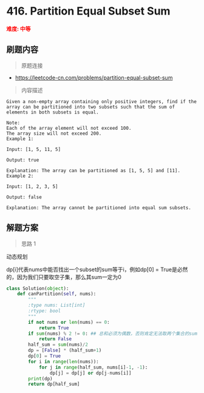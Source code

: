 #  416. Partition Equal Subset Sum
**<font color=red>难度: 中等</font>**

## 刷题内容

> 原题连接

* https://leetcode-cn.com/problems/partition-equal-subset-sum

> 内容描述

```
Given a non-empty array containing only positive integers, find if the array can be partitioned into two subsets such that the sum of elements in both subsets is equal.

Note:
Each of the array element will not exceed 100.
The array size will not exceed 200.
Example 1:

Input: [1, 5, 11, 5]

Output: true

Explanation: The array can be partitioned as [1, 5, 5] and [11].
Example 2:

Input: [1, 2, 3, 5]

Output: false

Explanation: The array cannot be partitioned into equal sum subsets.
```

## 解题方案

> 思路 1

动态规划

dp[i]代表nums中能否找出一个subset的sum等于i，例如dp[0] = True是必然的，因为我们只要取空子集，那么其sum一定为0

```python
class Solution(object):
    def canPartition(self, nums):
        """
        :type nums: List[int]
        :rtype: bool
        """
        if not nums or len(nums) == 0:
            return True
        if sum(nums) % 2 != 0: ## 总和必须为偶数，否则肯定无法取两个集合的sum相等
            return False
        half_sum = sum(nums)/2
        dp = [False] * (half_sum+1)
        dp[0] = True
        for i in range(len(nums)):
            for j in range(half_sum, nums[i]-1, -1):
                dp[j] = dp[j] or dp[j-nums[i]]
        print(dp)
        return dp[half_sum]
```




